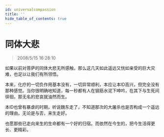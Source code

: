 ```yaml
---
id: universalcompassion 
title: ''
hide_table_of_contents: true
---
```


# 同体大悲

> 2008/5/15 16:28:10

<div style={{color: '#0000FF', fontWeight: 'bold', fontSize: '20px'}}>

如果以前对菩萨的同体大悲无所感触，那么这几天如此遥远又恍如亲受的巨大灾难，也足以让我们有所领悟。

 

本来，化疗的一切负作用基本没有，一切异常顺利，本应让本ID高兴，但完全没有那种感觉。当你很明确地知道，每一秒都有人在钢筋水泥下呻吟，在其下与生死间徘徊，那无名的悲哀就油然而生。

 

本ID也曾有暴虐的时期，听说魏东走了，不知道那次的大屠杀也是否构成一个遥远的理由。无论是与否，来生走好。

 

也愿那些已走向来生的生命都有一个好的归宿。而依然在今生的，把今生活得更长、更精彩。

</div>